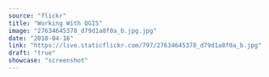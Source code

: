 ```yaml
---
source: "flickr"
title: "Working With QGIS"
image: "27634645378_d79d1a8f0a_b.jpg.jpg"
date: "2018-04-16"
link: "https://live.staticflickr.com/797/27634645378_d79d1a8f0a_b.jpg"
draft: "true"
showcase: "screenshot"
---
```

